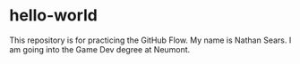 # hello-world
This repository is for practicing the GitHub Flow.
My name is Nathan Sears.
I am going into the Game Dev degree at Neumont.
